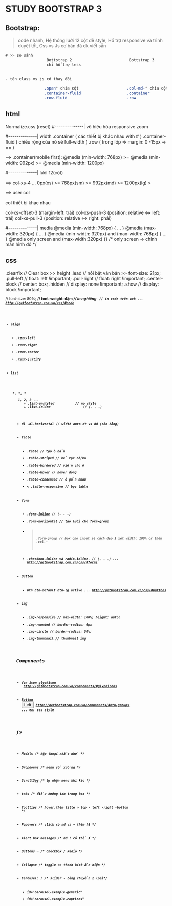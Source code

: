 # STUDY BOOTSTRAP 3
## Bootstrap: 
> code nhanh, Hệ thống lưới 12 cột dễ style, Hổ trợ responsive và trình duyệt tốt, Css vs Js cơ bản đã dk viết sẵn
```css
# >> so sánh
                  Bottstrap 2                         Bottstrap 3
                  chỉ hổ trợ less										  có hổ trợ sass
                 																			lưới responsive tốt hơn
                 																			mobile trước (mobile first)
- tên class vs js có thay đổi

                 .span* chia cột                     .col-md-* chia cột
                 .container-fluid                    .container
                 .row-fluid                          .row
```
## html
Normalize.css (reset)
#--------------| vô hiệu hóa responsive zoom
<meta name="viewport" content="width=device-width, initial-scale=1, maximum-scale=1, user-scalable=no"> 

#--------------| width
.container ( các thiết bị khác nhau with # )
.container-fluid ( chiều rộng của nó sẽ full-width )
.row ( trong lớp => margin: 0 -15px -> == )

==> .container(mobile first): @media (min-width: 768px) >= @media (min-width: 992px) >= @media (min-width: 1200px)

#--------------| lưới 12(cột)

==> col-xs-4	...		0px(xs) >=        768px(sm)         >=         992px(md)         >=         1200px(lg) >

==> user col   <div class="col-xs-12 col-sm-6 col-md-4 col-lg-2"> col thiết bị khác nhau </div>

col-xs-offset-3 (margin-left: trái)
col-xs-push-3   (position: relative <=> left: trái)
col-xs-pull-3   (position: relative <=> right: phải)

#--------------| media
@media (min-width: 768px) { ... }
@media (max-width: 320px) { ... }
@media (min-width: 320px) and (max-width: 768px) { ... }
@media only screen and (max-width:320px) {} /* only screen -> chính màn hình đó */

## css

.clearfix									 // Clear box >> height
.lead  		   							 // nổi bật văn bản >> font-size: 21px;
.pull-left  							 // float: left !important;
.pull-right 							 // float: right !important;
.center-block							 // center: box;
.hidden										 // display: none !important;
.show											 // display: block !important;

<small> 	   							 // font-size: 80%;
<strong> 	   							 // font-weight: đậm
<em> 				 							 // in nghiêng
<code> 										 // in code trên web
...
http://getbootstrap.com.vn/css/#code

- align
	+ .text-left 
	+ .text-right
	+ .text-center 
	+ .text-justify 

- list
<ul> *, *, *
<ol> 1, 2, 3 ...
	+ .list-unstyled  		   // no style
	+ .list-inline 				   // (- - -)

- dl
  .dl-horizontal           // width auto dt vs dd (cân bằng)

- table 
	+ .table								 // tạo ô bản
	+ .table-striped 			   // kẻ xọc có/ko
	+ .table-bordered 		   // viền cho ô
	+ .table-hover 				   // hover dòng
	+ .table-condensed 		   // ô gần nhau
	+ < .table-responsive    // bọc table

- form
	+ .form-inline 					 // (- - -)
	+ .form-horizontal			 // tạo lưới cho form-group 
	+ > .form-group          // box cho input sẽ cách đẹp $ xét width: 100% or thêm .col-$-$ 
	+ .checkbox-inline và radio-inline. // (- - -)
	...
	http://getbootstrap.com.vn/css/#forms

- Button
	+ btn btn-default btn-lg active
	...
	http://getbootstrap.com.vn/css/#buttons

- img 
	+ .img-responsive 			 // max-width: 100%; height: auto;
	+ .img-rounded    			 // border-radius: 6px
	+ .img-circle     			 // border-radius: 50%;
	+ .img-thumbnail  			 // thumbnail img
## Components
- fon icon glyphicon
	<span class="glyphicon glyphicon-search"></span>
	http://getbootstrap.com.vn/components/#glyphicons

- Button
	<button type="button" class="btn btn-default">Left</button>
	http://getbootstrap.com.vn/components/#btn-groups
	...
	ex: css style

## js
- Modals 						 /* hộp thoại nhắc nhở */

- Dropdowns 				 /* menu sổ xuống */

- ScrollSpy 				 /* tự nhận menu khi kéo */

- tabs 							 /* điều hướng tab trong box */

- Tooltips 					 /* hover:thêm title > top - left -right -bottom */

- Popovers 					 /* click có nd vs ~ thêm h$ */

- Alert box messages /* nd ! có thể X */

- Buttons ~          /* Checkbox / Radio */

- Collapse 					 /* toggle => thanh kick ẩn hiện */

- Carousel: ;				 /* slider - băng chuyền 2 loai*/
	+ id="carousel-example-generic"
	+ id="carousel-example-captions"




